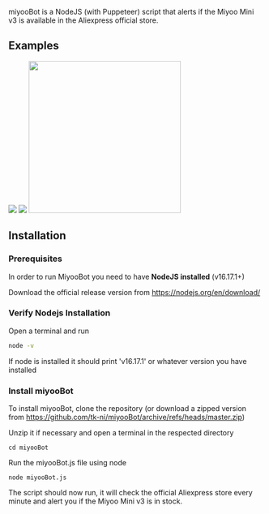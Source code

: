 miyooBot is a NodeJS (with Puppeteer) script that alerts if the Miyoo Mini v3 is available in the Aliexpress official store.

## Examples

<img src="https://raw.githubusercontent.com/tk-ni/miyooBot/master/assets/cli_example_full.jpg">

<img src="https://raw.githubusercontent.com/tk-ni/miyooBot/master/assets/cli_available_example.jpg">

<img src="https://raw.githubusercontent.com/tk-ni/miyooBot/master/assets/notification_image.jpg" width="300px">

## Installation

### Prerequisites

In order to run MiyooBot you need to have **NodeJS installed** (v16.17.1+)

Download the official release version from https://nodejs.org/en/download/

### Verify Nodejs Installation

Open a terminal and run

```sh
node -v
```

If node is installed it should print 'v16.17.1' or whatever version you have installed

### Install miyooBot

To install miyooBot, clone the repository (or download a zipped version from
https://github.com/tk-ni/miyooBot/archive/refs/heads/master.zip)

Unzip it if necessary and open a terminal in the respected directory

```
cd miyooBot
```

Run the miyooBot.js file using node

```
node miyooBot.js
```

The script should now run, it will check the official Aliexpress store every minute and alert you if the Miyoo Mini v3 is in stock.
